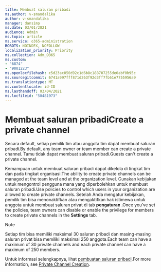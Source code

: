 ```yaml
---
title: Membuat saluran pribadi
ms.author: v-smandalika
author: v-smandalika
manager: dansimp
ms.date: 03/01/2021
audience: Admin
ms.topic: article
ms.service: o365-administration
ROBOTS: NOINDEX, NOFOLLOW
localization_priority: Priority
ms.collection: Adm_O365
ms.custom:
- "6874"
- "9001223"
ms.openlocfilehash: c5d23ac050d92c1d6b8c188707255de0abf0b95c
ms.sourcegitcommit: 6741a997fff871d263f92d3ff7fb61e7755956a9
ms.translationtype: MT
ms.contentlocale: id-ID
ms.lasthandoff: 03/04/2021
ms.locfileid: "50481973"
---
```

# <a name="create-a-private-channel"></a><span data-ttu-id="8f369-102">Membuat saluran pribadi</span><span class="sxs-lookup"><span data-stu-id="8f369-102">Create a private channel</span></span>

<span data-ttu-id="8f369-103">Secara default, setiap pemilik tim atau anggota tim dapat membuat saluran pribadi.</span><span class="sxs-lookup"><span data-stu-id="8f369-103">By default, any team owner or team member can create a private channel.</span></span> <span data-ttu-id="8f369-104">Tamu tidak dapat membuat saluran pribadi.</span><span class="sxs-lookup"><span data-stu-id="8f369-104">Guests can't create a private channel.</span></span> 

<span data-ttu-id="8f369-105">Kemampuan untuk membuat saluran pribadi dapat dikelola di tingkat tim dan pada tingkat organisasi.</span><span class="sxs-lookup"><span data-stu-id="8f369-105">The ability to create private channels can be managed at the team level and at the organization level.</span></span> <span data-ttu-id="8f369-106">Gunakan kebijakan untuk mengontrol pengguna mana yang diperbolehkan untuk membuat saluran pribadi.</span><span class="sxs-lookup"><span data-stu-id="8f369-106">Use policies to control which users in your organization are allowed to create private channels.</span></span> <span data-ttu-id="8f369-107">Setelah Anda mengatur kebijakan, pemilik tim bisa menonaktifkan atau mengaktifkan hak istimewa untuk anggota untuk membuat saluran privat di tab **pengaturan** .</span><span class="sxs-lookup"><span data-stu-id="8f369-107">Once you've set the policies, team owners can disable or enable the privilege for members to create private channels in the **Settings** tab.</span></span>

> [!NOTE]
> <span data-ttu-id="8f369-108">Setiap tim bisa memiliki maksimal 30 saluran pribadi dan masing-masing saluran privat bisa memiliki maksimal 250 anggota.</span><span class="sxs-lookup"><span data-stu-id="8f369-108">Each team can have a maximum of 30 private channels and each private channel can have a maximum of 250 members.</span></span>

<span data-ttu-id="8f369-109">Untuk informasi selengkapnya, lihat [pembuatan saluran pribadi](https://docs.microsoft.com/MicrosoftTeams/private-channels#private-channel-creation).</span><span class="sxs-lookup"><span data-stu-id="8f369-109">For more information, see [Private Channel Creation](https://docs.microsoft.com/MicrosoftTeams/private-channels#private-channel-creation).</span></span>


